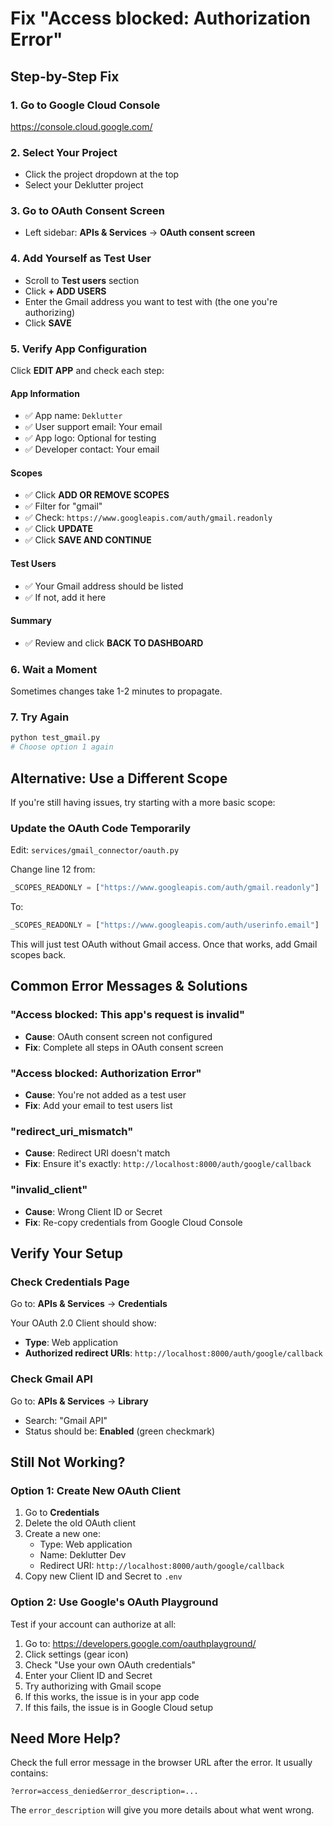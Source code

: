 # Fix "Access blocked: Authorization Error"

## Step-by-Step Fix

### 1. Go to Google Cloud Console
https://console.cloud.google.com/

### 2. Select Your Project
- Click the project dropdown at the top
- Select your Deklutter project

### 3. Go to OAuth Consent Screen
- Left sidebar: **APIs & Services** → **OAuth consent screen**

### 4. Add Yourself as Test User
- Scroll to **Test users** section
- Click **+ ADD USERS**
- Enter the Gmail address you want to test with (the one you're authorizing)
- Click **SAVE**

### 5. Verify App Configuration
Click **EDIT APP** and check each step:

#### App Information
- ✅ App name: `Deklutter`
- ✅ User support email: Your email
- ✅ App logo: Optional for testing
- ✅ Developer contact: Your email

#### Scopes
- ✅ Click **ADD OR REMOVE SCOPES**
- ✅ Filter for "gmail"
- ✅ Check: `https://www.googleapis.com/auth/gmail.readonly`
- ✅ Click **UPDATE**
- ✅ Click **SAVE AND CONTINUE**

#### Test Users
- ✅ Your Gmail address should be listed
- ✅ If not, add it here

#### Summary
- ✅ Review and click **BACK TO DASHBOARD**

### 6. Wait a Moment
Sometimes changes take 1-2 minutes to propagate.

### 7. Try Again
```bash
python test_gmail.py
# Choose option 1 again
```

## Alternative: Use a Different Scope

If you're still having issues, try starting with a more basic scope:

### Update the OAuth Code Temporarily

Edit: `services/gmail_connector/oauth.py`

Change line 12 from:
```python
_SCOPES_READONLY = ["https://www.googleapis.com/auth/gmail.readonly"]
```

To:
```python
_SCOPES_READONLY = ["https://www.googleapis.com/auth/userinfo.email"]
```

This will just test OAuth without Gmail access. Once that works, add Gmail scopes back.

## Common Error Messages & Solutions

### "Access blocked: This app's request is invalid"
- **Cause**: OAuth consent screen not configured
- **Fix**: Complete all steps in OAuth consent screen

### "Access blocked: Authorization Error"
- **Cause**: You're not added as a test user
- **Fix**: Add your email to test users list

### "redirect_uri_mismatch"
- **Cause**: Redirect URI doesn't match
- **Fix**: Ensure it's exactly: `http://localhost:8000/auth/google/callback`

### "invalid_client"
- **Cause**: Wrong Client ID or Secret
- **Fix**: Re-copy credentials from Google Cloud Console

## Verify Your Setup

### Check Credentials Page
Go to: **APIs & Services** → **Credentials**

Your OAuth 2.0 Client should show:
- **Type**: Web application
- **Authorized redirect URIs**: `http://localhost:8000/auth/google/callback`

### Check Gmail API
Go to: **APIs & Services** → **Library**
- Search: "Gmail API"
- Status should be: **Enabled** (green checkmark)

## Still Not Working?

### Option 1: Create New OAuth Client
1. Go to **Credentials**
2. Delete the old OAuth client
3. Create a new one:
   - Type: Web application
   - Name: Deklutter Dev
   - Redirect URI: `http://localhost:8000/auth/google/callback`
4. Copy new Client ID and Secret to `.env`

### Option 2: Use Google's OAuth Playground
Test if your account can authorize at all:
1. Go to: https://developers.google.com/oauthplayground/
2. Click settings (gear icon)
3. Check "Use your own OAuth credentials"
4. Enter your Client ID and Secret
5. Try authorizing with Gmail scope
6. If this works, the issue is in your app code
7. If this fails, the issue is in Google Cloud setup

## Need More Help?

Check the full error message in the browser URL after the error. It usually contains:
```
?error=access_denied&error_description=...
```

The `error_description` will give you more details about what went wrong.
